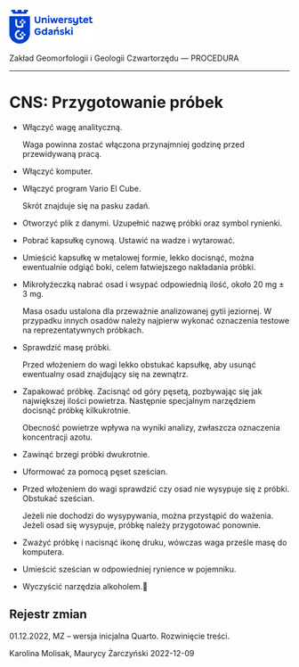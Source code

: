 
<div fig-alt="Logo: Uniwersytet Gdański" fig-align="left">

[<img src="images/log-ug_pl.png" width="150" />](https://geomorfologia.ug.edu.pl)

</div>

Zakład Geomorfologii i Geologii Czwartorzędu — PROCEDURA

------------------------------------------------------------------------

# CNS: Przygotowanie próbek

- Włączyć wagę analityczną.

  Waga powinna zostać włączona przynajmniej godzinę przed przewidywaną
  pracą.

- Włączyć komputer.

- Włączyć program Vario El Cube.

  Skrót znajduje się na pasku zadań.

- Otworzyć plik z danymi. Uzupełnić nazwę próbki oraz symbol rynienki.

- Pobrać kapsułkę cynową. Ustawić na wadze i wytarować.

- Umieścić kapsułkę w metalowej formie, lekko docisnąć, można
  ewentualnie odgiąć boki, celem łatwiejszego nakładania próbki.

- Mikrołyżeczką nabrać osad i wsypać odpowiednią ilość, około 20 mg ± 3
  mg.

  Masa osadu ustalona dla przeważnie analizowanej gytii jeziornej. W
  przypadku innych osadów należy najpierw wykonać oznaczenia testowe na
  reprezentatywnych próbkach.

- Sprawdzić masę próbki.

  Przed włożeniem do wagi lekko obstukać kapsułkę, aby usunąć ewentualny
  osad znajdujący się na zewnątrz.

- Zapakować próbkę. Zacisnąć od góry pęsetą, pozbywając się jak
  największej ilości powietrza. Następnie specjalnym narzędziem docisnąć
  próbkę kilkukrotnie.

  Obecność powietrze wpływa na wyniki analizy, zwłaszcza oznaczenia
  koncentracji azotu.

- Zawinąć brzegi próbki dwukrotnie.

- Uformować za pomocą pęset sześcian.

- Przed włożeniem do wagi sprawdzić czy osad nie wysypuje się z próbki.
  Obstukać sześcian.

  Jeżeli nie dochodzi do wysypywania, można przystąpić do ważenia.
  Jeżeli osad się wysypuje, próbkę należy przygotować ponownie.

- Zważyć próbkę i nacisnąć ikonę druku, wówczas waga prześle masę do
  komputera.

- Umieścić sześcian w odpowiedniej rynience w pojemniku.

- Wyczyścić narzędzia alkoholem.

## Rejestr zmian

01.12.2022, MZ – wersja inicjalna Quarto. Rozwinięcie treści.

Karolina Molisak, Maurycy Żarczyński 2022-12-09
